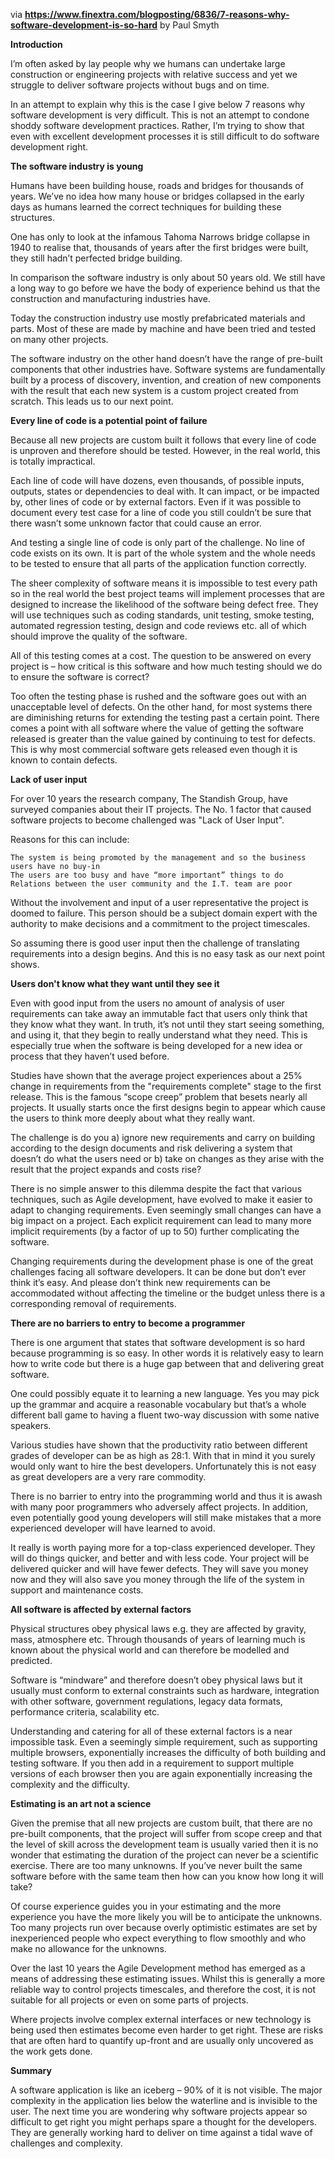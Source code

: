 via **https://www.finextra.com/blogposting/6836/7-reasons-why-software-development-is-so-hard** by Paul Smyth

**Introduction**

I’m often asked by lay people why we humans can undertake large construction or engineering projects with relative success and yet we struggle to deliver software projects without bugs and on time.

In an attempt to explain why this is the case I give below 7 reasons why software development is very difficult. This is not an attempt to condone shoddy software development practices. Rather, I’m trying to show that even with excellent development processes it is still difficult to do software development right.

**The software industry is young**

Humans have been building house, roads and bridges for thousands of years. We’ve no idea how many house or bridges collapsed in the early days as humans learned the correct techniques for building these structures.

One has only to look at the infamous Tahoma Narrows bridge collapse in 1940 to realise that, thousands of years after the first bridges were built, they still hadn’t perfected bridge building.

In comparison the software industry is only about 50 years old. We still have a long way to go before we have the body of experience behind us that the construction and manufacturing industries have.

Today the construction industry use mostly prefabricated materials and parts. Most of these are made by machine and have been tried and tested on many other projects.

The software industry on the other hand doesn’t have the range of pre-built components that other industries have. Software systems are fundamentally built by a process of discovery, invention, and creation of new components with the result that each new system is a custom project created from scratch. This leads us to our next point.

**Every line of code is a potential point of failure**

Because all new projects are custom built it follows that every line of code is unproven and therefore should be tested. However, in the real world, this is totally impractical.

Each line of code will have dozens, even thousands, of possible inputs, outputs, states or dependencies to deal with. It can impact, or be impacted by, other lines of code or by external factors. Even if it was possible to document every test case for a line of code you still couldn’t be sure that there wasn’t some unknown factor that could cause an error.

And testing a single line of code is only part of the challenge. No line of code exists on its own. It is part of the whole system and the whole needs to be tested to ensure that all parts of the application function correctly.

The sheer complexity of software means it is impossible to test every path so in the real world the best project teams will implement processes that are designed to increase the likelihood of the software being defect free. They will use techniques such as coding standards, unit testing, smoke testing, automated regression testing, design and code reviews etc. all of which should improve the quality of the software.

All of this testing comes at a cost. The question to be answered on every project is – how critical is this software and how much testing should we do to ensure the software is correct?

Too often the testing phase is rushed and the software goes out with an unacceptable level of defects. On the other hand, for most systems there are diminishing returns for extending the testing past a certain point. There comes a point with all software where the value of getting the software released is greater than the value gained by continuing to test for defects. This is why most commercial software gets released even though it is known to contain defects.

**Lack of user input**

For over 10 years the research company, The Standish Group, have surveyed companies about their IT projects. The No. 1 factor that caused software projects to become challenged was "Lack of User Input".

Reasons for this can include:

    The system is being promoted by the management and so the business users have no buy-in
    The users are too busy and have “more important” things to do
    Relations between the user community and the I.T. team are poor 

Without the involvement and input of a user representative the project is doomed to failure. This person should be a subject domain expert with the authority to make decisions and a commitment to the project timescales.

So assuming there is good user input then the challenge of translating requirements into a design begins. And this is no easy task as our next point shows.

**Users don't know what they want until they see it**

Even with good input from the users no amount of analysis of user requirements can take away an immutable fact that users only think that they know what they want. In truth, it’s not until they start seeing something, and using it, that they begin to really understand what they need. This is especially true when the software is being developed for a new idea or process that they haven’t used before.

Studies have shown that the average project experiences about a 25% change in requirements from the "requirements complete" stage to the first release. This is the famous “scope creep” problem that besets nearly all projects. It usually starts once the first designs begin to appear which cause the users to think more deeply about what they really want.

The challenge is do you a) ignore new requirements and carry on building according to the design documents and risk delivering a system that doesn’t do what the users need or b) take on changes as they arise with the result that the project expands and costs rise?

There is no simple answer to this dilemma despite the fact that various techniques, such as Agile development, have evolved to make it easier to adapt to changing requirements. Even seemingly small changes can have a big impact on a project. Each explicit requirement can lead to many more implicit requirements (by a factor of up to 50) further complicating the software.

Changing requirements during the development phase is one of the great challenges facing all software developers. It can be done but don’t ever think it’s easy. And please don’t think new requirements can be accommodated without affecting the timeline or the budget unless there is a corresponding removal of requirements.

**There are no barriers to entry to become a programmer**

There is one argument that states that software development is so hard because programming is so easy. In other words it is relatively easy to learn how to write code but there is a huge gap between that and delivering great software.

One could possibly equate it to learning a new language. Yes you may pick up the grammar and acquire a reasonable vocabulary but that’s a whole different ball game to having a fluent two-way discussion with some native speakers.

Various studies have shown that the productivity ratio between different grades of developer can be as high as 28:1. With that in mind it you surely would only want to hire the best developers. Unfortunately this is not easy as great developers are a very rare commodity.

There is no barrier to entry into the programming world and thus it is awash with many poor programmers who adversely affect projects. In addition, even potentially good young developers will still make mistakes that a more experienced developer will have learned to avoid.

It really is worth paying more for a top-class experienced developer. They will do things quicker, and better and with less code. Your project will be delivered quicker and will have fewer defects. They will save you money now and they will also save you money through the life of the system in support and maintenance costs.

**All software is affected by external factors**

Physical structures obey physical laws e.g. they are affected by gravity, mass, atmosphere etc. Through thousands of years of learning much is known about the physical world and can therefore be modelled and predicted.

Software is “mindware” and therefore doesn’t obey physical laws but it usually must conform to external constraints such as hardware, integration with other software, government regulations, legacy data formats, performance criteria, scalability etc.

Understanding and catering for all of these external factors is a near impossible task. Even a seemingly simple requirement, such as supporting multiple browsers, exponentially increases the difficulty of both building and testing software. If you then add in a requirement to support multiple versions of each browser then you are again exponentially increasing the complexity and the difficulty.

**Estimating is an art not a science**

Given the premise that all new projects are custom built, that there are no pre-built components, that the project will suffer from scope creep and that the level of skill across the development team is usually varied then it is no wonder that estimating the duration of the project can never be a scientific exercise. There are too many unknowns. If you’ve never built the same software before with the same team then how can you know how long it will take?

Of course experience guides you in your estimating and the more experience you have the more likely you will be to anticipate the unknowns. Too many projects run over because overly optimistic estimates are set by inexperienced people who expect everything to flow smoothly and who make no allowance for the unknowns.

Over the last 10 years the Agile Development method has emerged as a means of addressing these estimating issues. Whilst this is generally a more reliable way to control projects timescales, and therefore the cost, it is not suitable for all projects or even on some parts of projects.

Where projects involve complex external interfaces or new technology is being used then estimates become even harder to get right. These are risks that are often hard to quantify up-front and are usually only uncovered as the work gets done.

**Summary**

A software application is like an iceberg – 90% of it is not visible. The major complexity in the application lies below the waterline and is invisible to the user. The next time you are wondering why software projects appear so difficult to get right you might perhaps spare a thought for the developers. They are generally working hard to deliver on time against a tidal wave of challenges and complexity.
